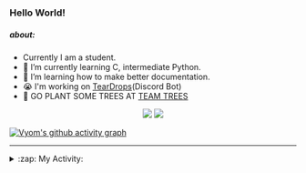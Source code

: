 ### Hello World!

##### about:
- Currently I am a student.
- 🌱 I’m currently learning C, intermediate Python.
- 🌱 I’m learning how to make better documentation.
- 😭 I'm working on [TearDrops](https://github.com/Vyvy-vi/TearDrops)(Discord Bot)
- 🌱 GO PLANT SOME TREES AT [TEAM TREES](https://teamtrees.org/)

<p align="center">
  <a href="https://twitter.com/Vyvy_viM"><img target="_blank" src="https://img.shields.io/badge/twitter%20@Vyvy_viM-0D95E8?style=for-the-badge&logo=twitter&logoColor=white"/></a> 
  <a href="https://vyvy-vi.github.io/portfolio"><img target="_blank" src="https://img.shields.io/badge/-I%27m_craving_for_open_source-green?style=for-the-badge&logo=github&logoColor=black"/></a> 
</p>

[![Vyom's github activity graph](https://activity-graph.herokuapp.com/graph?username=Vyvy-vi)](https://github.com/ashutosh00710/github-readme-activity-graph)

---
<details>
  <summary>:zap: My Activity:</summary>
  
<!--START_SECTION:waka-->
**I'm a Night 🦉** 

```text
🌞 Morning    27 commits     █░░░░░░░░░░░░░░░░░░░░░░░░   4.6% 
🌆 Daytime    158 commits    ██████░░░░░░░░░░░░░░░░░░░   26.92% 
🌃 Evening    254 commits    ██████████░░░░░░░░░░░░░░░   43.27% 
🌙 Night      148 commits    ██████░░░░░░░░░░░░░░░░░░░   25.21%

```
📅 **I'm Most Productive on Thursday** 

```text
Monday       89 commits     ███░░░░░░░░░░░░░░░░░░░░░░   15.16% 
Tuesday      93 commits     ████░░░░░░░░░░░░░░░░░░░░░   15.84% 
Wednesday    80 commits     ███░░░░░░░░░░░░░░░░░░░░░░   13.63% 
Thursday     114 commits    ████░░░░░░░░░░░░░░░░░░░░░   19.42% 
Friday       34 commits     █░░░░░░░░░░░░░░░░░░░░░░░░   5.79% 
Saturday     77 commits     ███░░░░░░░░░░░░░░░░░░░░░░   13.12% 
Sunday       100 commits    ████░░░░░░░░░░░░░░░░░░░░░   17.04%

```


📊 **This Week I Spent My Time On** 

```text
🔥 Editors: 
Vim                      3 hrs 38 mins       ████████████████████████░   97.67% 
VS Code                  5 mins              ░░░░░░░░░░░░░░░░░░░░░░░░░   2.33%

🐱‍💻 Projects: 
TEC-Discord-Oauth2       1 hr 17 mins        ████████░░░░░░░░░░░░░░░░░   34.78% 
TEC-Discord-Automation   1 hr 2 mins         ███████░░░░░░░░░░░░░░░░░░   27.76% 
Shepherd-bot             44 mins             █████░░░░░░░░░░░░░░░░░░░░   19.91% 
Unknown Project          22 mins             ██░░░░░░░░░░░░░░░░░░░░░░░   10.07% 
Praise-Bot-Discord       16 mins             █░░░░░░░░░░░░░░░░░░░░░░░░   7.48%

```


 Last Updated on 29/06/2021
<!--END_SECTION:waka-->
</details>
